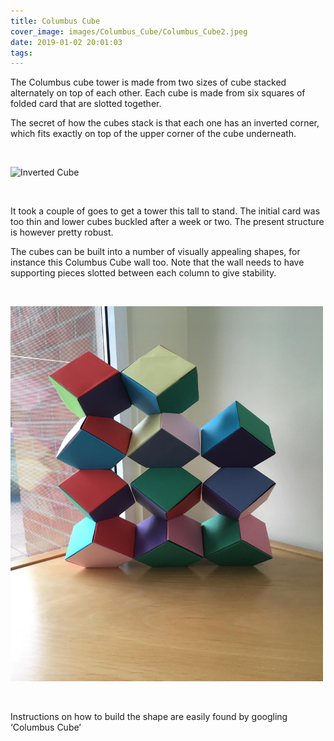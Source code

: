 ```yaml
---
title: Columbus Cube
cover_image: images/Columbus_Cube/Columbus_Cube2.jpeg
date: 2019-01-02 20:01:03
tags:
---
```


The Columbus cube tower is made from two sizes of cube stacked alternately on top of each other.  Each cube is made from six squares of folded card that are slotted together.

The secret of how the cubes stack is that each one has an inverted corner, which fits exactly on top of the upper corner of the cube underneath.

<br>

<img src="/images/Columbus_Cube/Inverted_cube.jpeg" alt="Inverted Cube"
	title="Inverted Cube" width="400" height="300" />

<br>

It took a couple of goes to get a tower this tall to stand.  The initial card was too thin and lower cubes buckled after a week or two.  The present structure is however pretty robust.

The cubes can be built into a number of visually appealing shapes, for instance this Columbus Cube wall too.  Note that the wall needs to have supporting pieces slotted between each column to give stability.

<br>

<img src="/images/Columbus_Cube/ColumbusCubeWall.jpeg" alt="Columbus Cube Wall"
	title="Columbus Cube Wall" width="500" height="600" />

<br>

Instructions on how to build the shape are easily found by googling ‘Columbus Cube’
